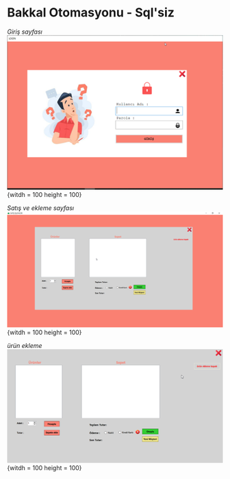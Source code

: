 # Bakkal Otomasyonu - Sql'siz

_Giriş sayfası_
![giriş sayfası](img/Benim_Bakkalım_n3xJVZhgX7.png){witdh = 100 height = 100}

_Satış ve ekleme sayfası_
![satış ve ekleme](img/Benim_Bakkalım_PxPNWqJobv.png){witdh = 100 height = 100}

_ürün ekleme_
![ürün ekleme](img/Benim_Bakkalım_iyOUMUHxr2.gif){witdh = 100 height = 100}
